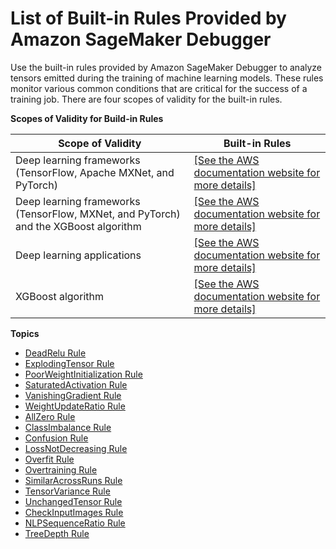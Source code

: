 # List of Built\-in Rules Provided by Amazon SageMaker Debugger<a name="debugger-built-in-rules"></a>

Use the built\-in rules provided by Amazon SageMaker Debugger to analyze tensors emitted during the training of machine learning models\. These rules monitor various common conditions that are critical for the success of a training job\. There are four scopes of validity for the built\-in rules\.


**Scopes of Validity for Build\-in Rules**  

| Scope of Validity | Built\-in Rules | 
| --- | --- | 
| Deep learning frameworks \(TensorFlow, Apache MXNet, and PyTorch\) |  [\[See the AWS documentation website for more details\]](http://docs.aws.amazon.com/sagemaker/latest/dg/debugger-built-in-rules.html) | 
| Deep learning frameworks \(TensorFlow, MXNet, and PyTorch\) and the XGBoost algorithm  | [\[See the AWS documentation website for more details\]](http://docs.aws.amazon.com/sagemaker/latest/dg/debugger-built-in-rules.html) | 
| Deep learning applications | [\[See the AWS documentation website for more details\]](http://docs.aws.amazon.com/sagemaker/latest/dg/debugger-built-in-rules.html) | 
| XGBoost algorithm | [\[See the AWS documentation website for more details\]](http://docs.aws.amazon.com/sagemaker/latest/dg/debugger-built-in-rules.html) | 

**Topics**
+ [DeadRelu Rule](dead-relu.md)
+ [ExplodingTensor Rule](exploding-tensor.md)
+ [PoorWeightInitialization Rule](poor-weight-initialization.md)
+ [SaturatedActivation Rule](saturated-activation.md)
+ [VanishingGradient Rule](vanishing-gradient.md)
+ [WeightUpdateRatio Rule](weight-update-ratio.md)
+ [AllZero Rule](all-zero.md)
+ [ClassImbalance Rule](class-imbalance.md)
+ [Confusion Rule](confusion.md)
+ [LossNotDecreasing Rule](loss-not-decreasing.md)
+ [Overfit Rule](overfit.md)
+ [Overtraining Rule](overtraining.md)
+ [SimilarAcrossRuns Rule](similar-across-runs.md)
+ [TensorVariance Rule](tensor-variance.md)
+ [UnchangedTensor Rule](unchanged-tensor.md)
+ [CheckInputImages Rule](checkinput-mages.md)
+ [NLPSequenceRatio Rule](nlp-sequence-ratio.md)
+ [TreeDepth Rule](tree-depth.md)